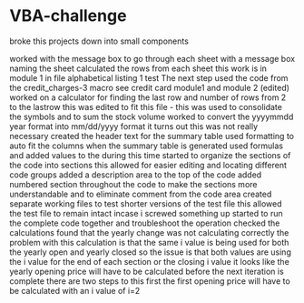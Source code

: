 # VBA-challenge
broke this projects down into small components

worked with the message box to go through each sheet with a message box naming the sheet 
calculated the rows from each sheet 
this work is in module 1 in file alphabetical listing 1 test 
The next step used the code from the credit_charges-3 macro see credit card module1 and  module 2 (edited)
worked on a calculator for finding the last row and number of rows from 2 to the lastrow
this was edited to fit this file - this was used to consolidate the symbols and to sum the stock volume
worked to convert the yyyymmdd year format into mm/dd/yyyy format it turns out this was not really necessary
created the header text for the summary table
used formatting to auto fit the columns when the summary table is generated
used formulas and added values to the 
during this time  started to organize the sections of the code into sections this allowed for easier editing and locating different code groups
added a description area to the top of the code
added numbered section throughout the code to make the sections more understandable and to eliminate comment from the code area
created separate working files to test shorter versions of the test file this allowed the test file to remain intact incase i screwed something up
started to run the complete code together and troubleshoot the operation
checked the calculations found that the yearly change was not calculating correctly
the problem with this calculation is that the same i value is being used for both the yearly open and yearly closed
so the issue is that both values are using the i value for the end of each section or the closing i value
it looks like the yearly opening price will have to be calculated before the next iteration is complete
 there are two steps to this first the  first opening price will have to be calculated with an i value of i=2
